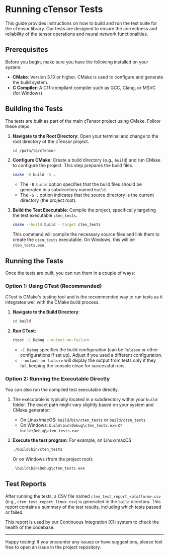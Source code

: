 # Running cTensor Tests

This guide provides instructions on how to build and run the test suite for the cTensor library. Our tests are designed to ensure the correctness and reliability of the tensor operations and neural network functionalities.

## Prerequisites

Before you begin, make sure you have the following installed on your system:

*   **CMake**: Version 3.10 or higher. CMake is used to configure and generate the build system.
*   **C Compiler**: A C11-compliant compiler such as GCC, Clang, or MSVC (for Windows).

## Building the Tests

The tests are built as part of the main cTensor project using CMake. Follow these steps:

1.  **Navigate to the Root Directory**: Open your terminal and change to the root directory of the cTensor project.
    ```bash
    cd /path/to/cTensor
    ```

2.  **Configure CMake**: Create a build directory (e.g., `build`) and run CMake to configure the project. This step prepares the build files.
    ```bash
    cmake -B build -S .
    ```
    *   The `-B build` option specifies that the build files should be generated in a subdirectory named `build`.
    *   The `-S .` option indicates that the source directory is the current directory (the project root).

3.  **Build the Test Executable**: Compile the project, specifically targeting the test executable `cten_tests`.
    ```bash
    cmake --build build --target cten_tests
    ```
    This command will compile the necessary source files and link them to create the `cten_tests` executable. On Windows, this will be `cten_tests.exe`.

## Running the Tests

Once the tests are built, you can run them in a couple of ways:

### Option 1: Using CTest (Recommended)

CTest is CMake's testing tool and is the recommended way to run tests as it integrates well with the CMake build process.

1.  **Navigate to the Build Directory**:
    ```bash
    cd build
    ```

2.  **Run CTest**:
    ```bash
    ctest -C Debug --output-on-failure
    ```
    *   `-C Debug` specifies the build configuration (can be `Release` or other configurations if set up). Adjust if you used a different configuration.
    *   `--output-on-failure` will display the output from tests only if they fail, keeping the console clean for successful runs.

### Option 2: Running the Executable Directly

You can also run the compiled test executable directly.

1.  The executable is typically located in a subdirectory within your `build` folder. The exact path might vary slightly based on your system and CMake generator:
    *   On Linux/macOS: `build/bin/cten_tests` or `build/cten_tests`
    *   On Windows: `build\bin\Debug\cten_tests.exe` or `build\Debug\cten_tests.exe`

2.  **Execute the test program**:
    For example, on Linux/macOS:
    ```bash
    ./build/bin/cten_tests
    ```
    Or on Windows (from the project root):
    ```powershell
    .\build\bin\Debug\cten_tests.exe
    ```

## Test Reports

After running the tests, a CSV file named `cten_test_report_<platform>.csv` (e.g., `cten_test_report_linux.csv`) is generated in the `build` directory. This report contains a summary of the test results, including which tests passed or failed.

This report is used by our Continuous Integration (CI) system to check the health of the codebase.

---

Happy testing! If you encounter any issues or have suggestions, please feel free to open an issue in the project repository.
